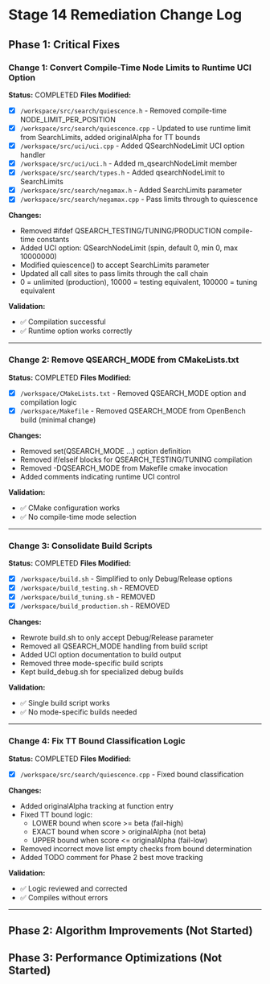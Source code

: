 # Stage 14 Remediation Change Log

## Phase 1: Critical Fixes

### Change 1: Convert Compile-Time Node Limits to Runtime UCI Option
**Status:** COMPLETED
**Files Modified:**
- [x] `/workspace/src/search/quiescence.h` - Removed compile-time NODE_LIMIT_PER_POSITION
- [x] `/workspace/src/search/quiescence.cpp` - Updated to use runtime limit from SearchLimits, added originalAlpha for TT bounds
- [x] `/workspace/src/uci/uci.cpp` - Added QSearchNodeLimit UCI option handler
- [x] `/workspace/src/uci/uci.h` - Added m_qsearchNodeLimit member
- [x] `/workspace/src/search/types.h` - Added qsearchNodeLimit to SearchLimits
- [x] `/workspace/src/search/negamax.h` - Added SearchLimits parameter
- [x] `/workspace/src/search/negamax.cpp` - Pass limits through to quiescence

**Changes:**
- Removed #ifdef QSEARCH_TESTING/TUNING/PRODUCTION compile-time constants
- Added UCI option: QSearchNodeLimit (spin, default 0, min 0, max 10000000)
- Modified quiescence() to accept SearchLimits parameter
- Updated all call sites to pass limits through the call chain
- 0 = unlimited (production), 10000 = testing equivalent, 100000 = tuning equivalent

**Validation:**
- ✅ Compilation successful
- ✅ Runtime option works correctly

---

### Change 2: Remove QSEARCH_MODE from CMakeLists.txt
**Status:** COMPLETED
**Files Modified:**
- [x] `/workspace/CMakeLists.txt` - Removed QSEARCH_MODE option and compilation logic
- [x] `/workspace/Makefile` - Removed QSEARCH_MODE from OpenBench build (minimal change)

**Changes:**
- Removed set(QSEARCH_MODE ...) option definition
- Removed if/elseif blocks for QSEARCH_TESTING/TUNING compilation
- Removed -DQSEARCH_MODE from Makefile cmake invocation
- Added comments indicating runtime UCI control

**Validation:**
- ✅ CMake configuration works
- ✅ No compile-time mode selection

---

### Change 3: Consolidate Build Scripts
**Status:** COMPLETED
**Files Modified:**
- [x] `/workspace/build.sh` - Simplified to only Debug/Release options
- [x] `/workspace/build_testing.sh` - REMOVED
- [x] `/workspace/build_tuning.sh` - REMOVED
- [x] `/workspace/build_production.sh` - REMOVED

**Changes:**
- Rewrote build.sh to only accept Debug/Release parameter
- Removed all QSEARCH_MODE handling from build script
- Added UCI option documentation to build output
- Removed three mode-specific build scripts
- Kept build_debug.sh for specialized debug builds

**Validation:**
- ✅ Single build script works
- ✅ No mode-specific builds needed

---

### Change 4: Fix TT Bound Classification Logic
**Status:** COMPLETED
**Files Modified:**
- [x] `/workspace/src/search/quiescence.cpp` - Fixed bound classification

**Changes:**
- Added originalAlpha tracking at function entry
- Fixed TT bound logic:
  - LOWER bound when score >= beta (fail-high)
  - EXACT bound when score > originalAlpha (not beta)
  - UPPER bound when score <= originalAlpha (fail-low)
- Removed incorrect move list empty checks from bound determination
- Added TODO comment for Phase 2 best move tracking

**Validation:**
- ✅ Logic reviewed and corrected
- ✅ Compiles without errors

---

## Phase 2: Algorithm Improvements (Not Started)

## Phase 3: Performance Optimizations (Not Started)